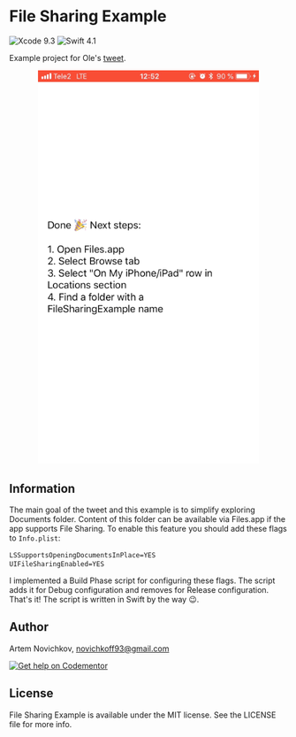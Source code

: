 # File Sharing Example
![Xcode 9.3](https://img.shields.io/badge/Xcode-9.3%20-0080FF.svg)
![Swift 4.1](https://img.shields.io/badge/Swift-4.1-green.svg)

Example project for Ole's [tweet](https://twitter.com/olebegemann/status/987346188591681536).

<p align="center">
    <img src="example.gif" width="400" />
</p>

## Information

The main goal of the tweet and this example is to simplify exploring Documents folder. Content of this folder can be available via Files.app if the app supports File Sharing. To enable this feature you should add these flags to `Info.plist`:
```
LSSupportsOpeningDocumentsInPlace=YES
UIFileSharingEnabled=YES
```
I implemented a Build Phase script for configuring these flags. The script adds it for Debug configuration and removes for Release configuration. That's it! The script is written in Swift by the way 😉.

## Author

Artem Novichkov, novichkoff93@gmail.com

[![Get help on Codementor](https://cdn.codementor.io/badges/get_help_github.svg)](https://www.codementor.io/artemnovichkov?utm_source=github&utm_medium=button&utm_term=artemnovichkov&utm_campaign=github)

## License

File Sharing Example is available under the MIT license. See the LICENSE file for more info.
